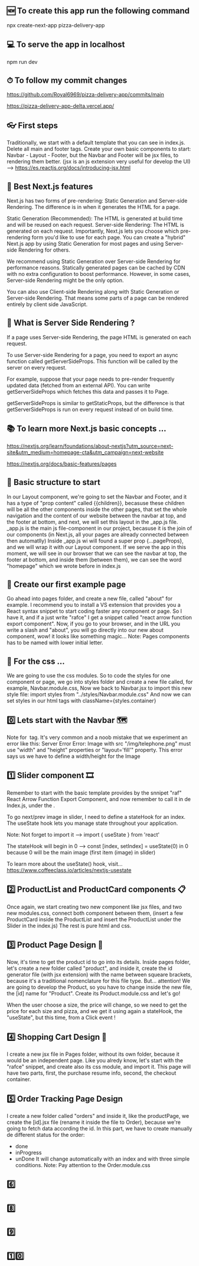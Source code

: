 ## 🆕 To create this app run the following command
npx create-next-app pizza-delivery-app

## 💻 To serve the app in localhost
npm run dev

## ⏱ To follow my commit changes
https://github.com/Royal6969/pizza-delivery-app/commits/main

https://pizza-delivery-app-delta.vercel.app/

## 👓 First steps
Traditionally, we start with a default template that you can see in index.js.
Delete all main and footer tags.
Create your own basic components to start: Navbar - Layout - Footer,
but the Navbar and Footer will be jsx files, to rendering them better.
(jsx is an js extension very useful for develop the UI) --> https://es.reactjs.org/docs/introducing-jsx.html

## 🔮 Best Next.js features
Next.js has two forms of pre-rendering: Static Generation and Server-side Rendering. The difference is in when it generates the HTML for a page.

Static Generation (Recommended): The HTML is generated at build time and will be reused on each request.
Server-side Rendering: The HTML is generated on each request.
Importantly, Next.js lets you choose which pre-rendering form you'd like to use for each page. You can create a "hybrid" Next.js app by using Static Generation for most pages and using Server-side Rendering for others.

We recommend using Static Generation over Server-side Rendering for performance reasons. Statically generated pages can be cached by CDN with no extra configuration to boost performance. However, in some cases, Server-side Rendering might be the only option.

You can also use Client-side Rendering along with Static Generation or Server-side Rendering. That means some parts of a page can be rendered entirely by client side JavaScript.

## 🔁 What is Server Side Rendering ?
If a page uses Server-side Rendering, the page HTML is generated on each request.

To use Server-side Rendering for a page, you need to export an async function called getServerSideProps. This function will be called by the server on every request.

For example, suppose that your page needs to pre-render frequently updated data (fetched from an external API). You can write getServerSideProps which fetches this data and passes it to Page.

getServerSideProps is similar to getStaticProps, but the difference is that getServerSideProps is run on every request instead of on build time.

## 📚 To learn more Next.js basic concepts ...
https://nextjs.org/learn/foundations/about-nextjs?utm_source=next-site&utm_medium=homepage-cta&utm_campaign=next-website

https://nextjs.org/docs/basic-features/pages

## 📝 Basic structure to start
In our Layout component, we're going to set the Navbar and Footer,
and it has a type of "prop content" called {{children}}, 
becasuse these children will be all the other components inside the other pages,
that set the whole navigation and the content of our website between the navbar at top, and the footer at bottom, 
and next, we will set this layout in the _app.js file.
_app.js is the main js file-component in our project, 
becasuse it is the join of our components
(in Next.js, all your pages are already connected between then automatlly)
Inside _app.js wi will found a super prop {...pageProps},
and we will wrap it with our Layout component.
If we serve the app in this moment, we will see in our browser that we can see the navbar at top, the footer at bottom, 
and inside them (between them), we can see the word "homepage" which we wrote before in index.js

## 👶 Create our first example page
Go ahead into pages folder, and create a new file, called "about" for example.
I recommend you to install a VS extension that provides you a React syntax snippet to start coding faster any component or page.
So I have it, and if a just write "rafce" I get a snippet called "react arrow function export component".
Now, if you go to your browser, and in the URL you write a slash and "about", you will go directly into our new about component,
wow! it looks like something magic...
Note: Pages components has to be named with lower initial letter.

## 🎨 For the css ...
We are going to use the css modules.
So to code the styles for one component or page,
we go into styles folder and create a new file called, for example, Navbar.module.css,
Now we back to Navbar.jsx to import this new style file:
import styles from "../styles/Navbar.module.css"
And now we can set styles in our html tags with className={styles.container}

## 0️⃣ Lets start with the Navbar 🗺️
Note for <Image> tag.
It's very common and a noob mistake that we experiment an error like this:
Server Error
Error: Image with src "/img/telephone.png" must use "width" and "height" properties or "layout='fill'" property.
This error says us we have to define a width/height for the Image

## 1️⃣ Slider component 🎞️
Remember to start with the basic template provides by the snnipet "raf" React Arrow Function Export Component, and now remember to call it in de Index.js, under the <Head>.

To go next/prev image in slider, I need to define a stateHook for an index.
The useState hook lets you manage state throughout your application.

Note: Not forget to import it --> import { useState } from 'react'

The stateHook will begin in 0 --> const [index, setIndex] = useState(0)
in 0 because 0 will be the main image (first item (image) in slider)

To learn more about the useState() hook, visit...
https://www.coffeeclass.io/articles/nextjs-usestate

## 2️⃣ ProductList and ProductCard components 📋
Once again, we start creating two new component like jsx files,
and two new modules.css, connect both component between them,
(insert a few ProductCard inside the ProductList and insert the ProductList under the Slider in the index.js)
The rest is pure html and css.

## 3️⃣ Product Page Design 🍕
Now, it's time to get the product id to go into its details.
Inside pages folder, let's create a new folder called "product",
and inside it, create the id generator file (with jsx extension) with the name between squeare brackets,
because it's a traditional nomenclature for this file type.
But... attention! We are going to develop the Product,
so you have to change inside the new file, the [id] name for "Product".
Create its Product.module.css and let's go!

When the user choose a size, the price will change,
so we need to get the price for each size and pizza,
and we get it using again a stateHook, the "useState",
but this time, from a Click event !

## 4️⃣ Shopping Cart Design 🛒
I create a new jsx file in Pages folder, without its own folder,
because it would be an independent page.
Like you alredy know, let's start with the "rafce" snippet,
and create also its css module, and import it.
This page will have two parts,
first, the purchase resume info,
second, the checkout container.

## 5️⃣ Order Tracking Page Design
I create a new folder called "orders" and inside it, 
like the productPage, we create the [id].jsx file (rename it inside the file to Order),
because we're going to fetch data according the id.
In this part, we have to create manually de different status for the order:
 - done
 - inProgress
 - unDone
It will change automatically with an index and with three simple conditions.
Note: Pay attention to the Order.module.css

## 6️⃣

## 8️⃣

## 9️⃣

## 1️⃣0️⃣ 